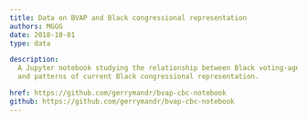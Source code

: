```yaml
---
title: Data on BVAP and Black congressional representation
authors: MGGG
date: 2018-10-01
type: data

description:
  A Jupyter notebook studying the relationship between Black voting-age population (BVAP)
  and patterns of current Black congressional representation.

href: https://github.com/gerrymandr/bvap-cbc-notebook
github: https://github.com/gerrymandr/bvap-cbc-notebook
---
```

